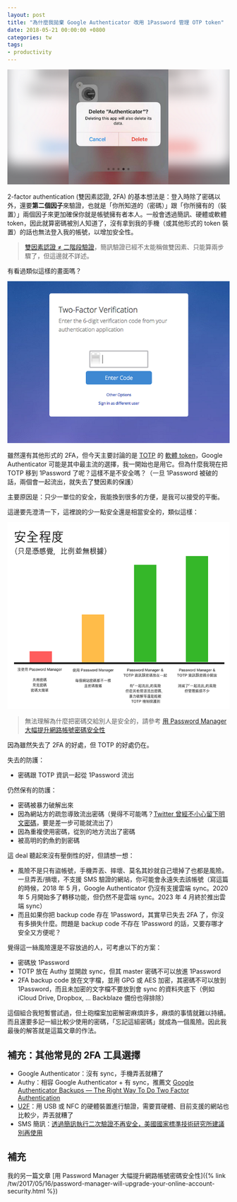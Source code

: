 ```yaml
---
layout: post
title: "為什麼我拋棄 Google Authenticator 改用 1Password 管理 OTP token"
date: 2018-05-21 00:00:00 +0800
categories: tw
tags:
- productivity
---
```


![1Password 2FA preview](/images/posts/2018-05-21-why-i-use-1password-for-2fa-token/preview.png)

2-factor authentication (雙因素認證, 2FA) 的基本想法是：登入時除了密碼以外，還要**第二個因子**來驗證，也就是「你所知道的（密碼）」跟「你所擁有的（裝置）」兩個因子來更加確保你就是帳號擁有者本人。一般會透過簡訊、硬體或軟體 token，因此就算密碼被別人知道了，沒有拿到我的手機（或其他形式的 token 裝置）的話也無法登入我的帳號，以增加安全性。

> [雙因素認證 ≠ 二階段驗證](https://www.techbang.com/posts/42804-password-for-two-factor-authorization-two-factor-authentication-the-5-things-you-need-to-know)，簡訊驗證已經不太能稱做雙因素、只能算兩步驟了，但這邊就不詳述。

有看過類似這樣的畫面嗎？

![1Password 2FA token screen](/images/posts/2018-05-21-why-i-use-1password-for-2fa-token/token-screen.png)

雖然還有其他形式的 2FA，但今天主要討論的是 [TOTP](https://zh.wikipedia.org/zh-tw/%E5%9F%BA%E4%BA%8E%E6%97%B6%E9%97%B4%E7%9A%84%E4%B8%80%E6%AC%A1%E6%80%A7%E5%AF%86%E7%A0%81%E7%AE%97%E6%B3%95) 的 [軟體 token](https://en.wikipedia.org/wiki/Software_token)，Google Authenticator 可能是其中最主流的選擇，我一開始也是用它。但為什麼我現在把 TOTP 移到 1Password 了呢？這樣不是不安全嗎？（一旦 1Password 被破的話，兩個會一起流出，就失去了雙因素的保護）

主要原因是：只少一單位的安全，我能換到很多的方便，是我可以接受的平衡。

這邊要先澄清一下，這裡說的少一點安全還是相當安全的，類似這樣：

![1Password 2FA security comparison](/images/posts/2018-05-21-why-i-use-1password-for-2fa-token/security-comparison.png)

> 無法理解為什麼把密碼交給別人是安全的，請參考 [用 Password Manager 大幅提升網路帳號密碼安全性](https://medium.com/daily-life-productivity/pasword-manager-will-upgrade-your-online-account-security-36d36623b545)

因為雖然失去了 2FA 的好處，但 TOTP 的好處仍在。

失去的防護：
- 密碼跟 TOTP 資訊一起從 1Password 流出

仍然保有的防護：
- 密碼被暴力破解出來
- 因為網站方的疏忽導致流出密碼（覺得不可能嗎？[Twitter 曾經不小心留下明文密碼](https://buzzorange.com/techorange/2018/05/07/twitter-save-userdata-with-decrypt/)，要是差一步可能就流出了）
- 因為重複使用密碼，從別的地方流出了密碼
- 被高明的釣魚釣到密碼

這 deal 聽起來沒有壓倒性的好，但請想一想：

- 風險不是只有盜帳號，手機弄丟、摔壞、莫名其妙就自己壞掉了也都是風險。一旦弄丟/損壞，不支援 SMS 驗證的網站，你可能會永遠失去該帳號（寫這篇的時候，2018 年 5 月，Google Authenticator 仍沒有支援雲端 sync。2020 年 5 月開始多了轉移功能，但仍然不是雲端 sync。2023 年 4 月終於推出雲端 sync）
- 而且如果你把 backup code 存在 1Password，其實早已失去 2FA 了，你沒有多損失什麼。問題是 backup code 不存在 1Password 的話，又要存哪才安全又方便呢？

覺得這一絲風險還是不容放過的人，可考慮以下的方案：

- 密碼放 1Password
- TOTP 放在 Authy 並開啟 sync，但其 master 密碼不可以放進 1Password
- 2FA backup code 放在文字檔，並用 GPG 或 AES 加密，其密碼不可以放到 1Password，而且未加密的文字檔不要放到會 sync 的資料夾底下（例如 iCloud Drive, Dropbox, … Backblaze 備份也得排除）

這個組合我短暫嘗試過，但土砲檔案加密解密麻煩許多，麻煩的事情就難以持續。而且還要多記一組比較少使用的密碼，「忘記這組密碼」就成為一個風險。因此我最後的解答就是這篇文章的作法。

## 補充：其他常見的 2FA 工具選擇

- Google Authenticator：沒有 sync，手機弄丟就糟了
- Authy：相容 Google Authenticator + 有 sync，推薦文 [Google Authenticator Backups — The Right Way To Do Two Factor Authentication](https://www.icontrolwp.com/blog/google-authenticator-backups/)
- [U2F](https://en.wikipedia.org/wiki/Universal_2nd_Factor)：用 USB 或 NFC 的硬體裝置進行驗證，需要買硬體、目前支援的網站也比較少，弄丟就糟了
- SMS 簡訊：[透過簡訊執行二次驗證不再安全，美國國家標準技術研究所建議別再使用](http://www.ithome.com.tw/news/112845)

## 補充

我的另一篇文章 [用 Password Manager 大幅提升網路帳號密碼安全性]({% link /tw/2017/05/16/password-manager-will-upgrade-your-online-account-security.html %})
